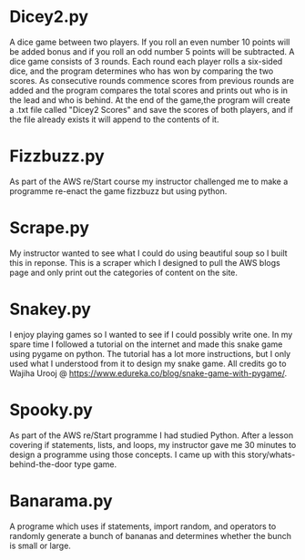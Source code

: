 # Dicey2.py

A dice game between two players.
If you roll an even number 10 points will be added bonus and if you roll an odd number 5 points will be subtracted.
A dice game consists of 3 rounds. Each round each player rolls a six-sided dice, and the program determines who has won by comparing the two scores.
As consecutive rounds commence scores from previous rounds are added and the program compares the total scores and prints out who is in the lead and who is behind.
At the end of the game,the program will create a .txt file called "Dicey2 Scores" and save the scores of both players, and if the file already exists it will append to the contents of it.

# Fizzbuzz.py

As part of the AWS re/Start course my instructor challenged me to make a programme re-enact the game fizzbuzz but using python.

# Scrape.py 

My instructor wanted to see what I could do using beautiful soup so I built this in reponse. This is a scraper which I designed to pull the AWS blogs page and only print out the categories of content on the site.

# Snakey.py

I enjoy playing games so I wanted to see if I could possibly write one. In my spare time I followed a tutorial on the internet and made this snake game using pygame on python. 
The tutorial has a lot more instructions, but I only used what I understood from it to design my snake game. 
All credits go to Wajiha Urooj @ https://www.edureka.co/blog/snake-game-with-pygame/.

# Spooky.py

As part of the AWS re/Start programme I had studied Python. After a lesson covering if statements, lists, and loops, my instructor gave me 30 minutes to design a programme using those concepts. I came up with this story/whats-behind-the-door type game.

# Banarama.py 

A programe which uses if statements, import random, and operators to randomly generate a bunch of bananas and determines whether the bunch is small or large. 
